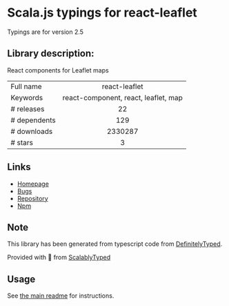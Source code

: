 
# Scala.js typings for react-leaflet

Typings are for version 2.5

## Library description:
React components for Leaflet maps

|                    |                 |
| ------------------ | :-------------: |
| Full name          | react-leaflet |
| Keywords           | react-component, react, leaflet, map |
| # releases         | 22 |
| # dependents       | 129 |
| # downloads        | 2330287 |
| # stars            | 3 |

## Links
- [Homepage](https://github.com/PaulLeCam/react-leaflet)
- [Bugs](https://github.com/PaulLeCam/react-leaflet/issues)
- [Repository](https://github.com/PaulLeCam/react-leaflet)
- [Npm](https://www.npmjs.com/package/react-leaflet)
    


## Note
This library has been generated from typescript code from [DefinitelyTyped](https://definitelytyped.org).

Provided with :purple_heart: from [ScalablyTyped](https://github.com/oyvindberg/ScalablyTyped)

## Usage
See [the main readme](../../readme.md) for instructions.


